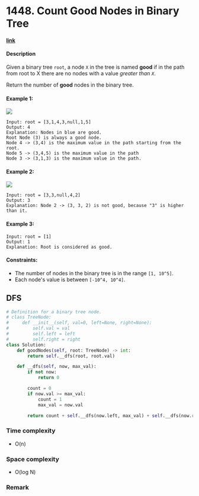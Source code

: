 # 1448. Count Good Nodes in Binary Tree

#### [link](https://leetcode.com/problems/XXX/)

#### Description
Given a binary tree `root`, a node `X` in the tree is named **good** if in the path from root to X there are no nodes with a value *greater than `X`*.

Return the number of **good** nodes in the binary tree.

#### Example 1:
![](https://assets.leetcode.com/uploads/2020/04/02/test_sample_1.png)
```
Input: root = [3,1,4,3,null,1,5]
Output: 4
Explanation: Nodes in blue are good.
Root Node (3) is always a good node.
Node 4 -> (3,4) is the maximum value in the path starting from the root.
Node 5 -> (3,4,5) is the maximum value in the path
Node 3 -> (3,1,3) is the maximum value in the path.
```
#### Example 2:
![](https://assets.leetcode.com/uploads/2020/04/02/test_sample_2.png)
```
Input: root = [3,3,null,4,2]
Output: 3
Explanation: Node 2 -> (3, 3, 2) is not good, because "3" is higher than it.
```
#### Example 3:
```
Input: root = [1]
Output: 1
Explanation: Root is considered as good.
```

#### Constraints:
* The number of nodes in the binary tree is in the range `[1, 10^5]`.
* Each node's value is between `[-10^4, 10^4]`.

## DFS
```python
# Definition for a binary tree node.
# class TreeNode:
#     def __init__(self, val=0, left=None, right=None):
#         self.val = val
#         self.left = left
#         self.right = right
class Solution:
    def goodNodes(self, root: TreeNode) -> int:
        return self.__dfs(root, root.val)

    def __dfs(self, now, max_val):
        if not now:
            return 0

        count = 0
        if now.val >= max_val:
            count = 1
            max_val = now.val

        return count + self.__dfs(now.left, max_val) + self.__dfs(now.right, max_val)
```
### Time complexity
* O(n)
### Space complexity
* O(log N)
### Remark